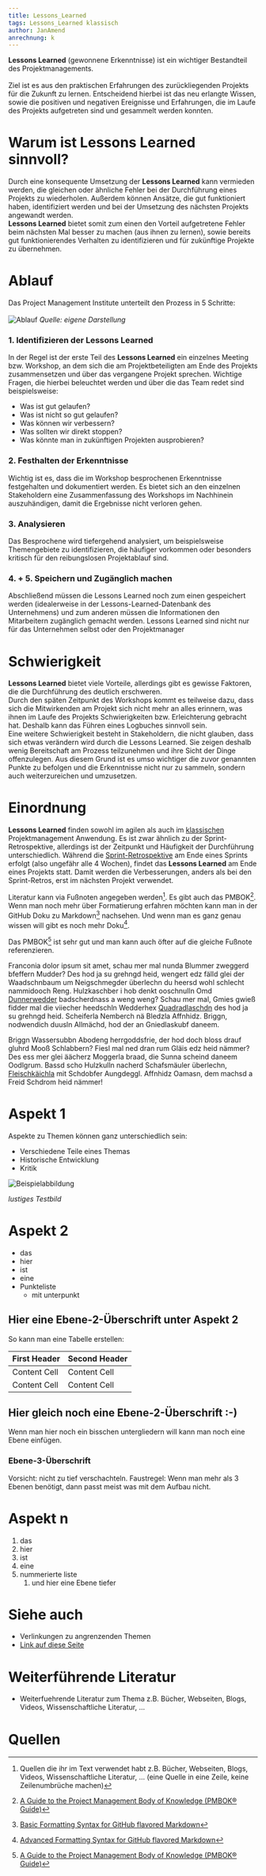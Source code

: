 ```yaml
---
title: Lessons_Learned
tags: Lessons_Learned klassisch
author: JanAmend
anrechnung: k 
---
```


<b>Lessons Learned</b> (gewonnene Erkenntnisse) ist ein wichtiger Bestandteil des Projektmanagements. <br><br>
Ziel ist es aus den praktischen Erfahrungen des zurückliegenden Projekts für die Zukunft zu lernen. 
Entscheidend hierbei ist das neu erlangte Wissen, sowie die positiven und negativen Ereignisse und Erfahrungen, die im Laufe des Projekts aufgetreten sind und gesammelt werden konnten. 


# Warum ist Lessons Learned sinnvoll?

Durch eine konsequente Umsetzung der <b>Lessons Learned</b> kann vermieden werden, die gleichen oder ähnliche Fehler bei der Durchführung eines Projekts zu wiederholen. Außerdem können Ansätze, die gut funktioniert haben, identifiziert werden und bei der Umsetzung des nächsten Projekts angewandt werden.<br> <b>Lessons Learned</b> bietet somit zum einen den Vorteil aufgetretene Fehler beim nächsten Mal besser zu machen (aus ihnen zu lernen), sowie bereits gut funktionierendes Verhalten zu identifizieren und für zukünftige Projekte zu übernehmen. 


# Ablauf
Das Project Management Institute unterteilt den Prozess in 5 Schritte: <br>
<br> ![Ablauf](Lessons_Learned/Bild1.png)
_Quelle: eigene Darstellung_

### 1. Identifizieren der Lessons Learned

In der Regel ist der erste Teil des <b>Lessons Learned</b> ein einzelnes Meeting bzw. Workshop, an dem sich die am Projektbeteiligten am Ende des Projekts zusammensetzen und über das vergangene Projekt sprechen. Wichtige Fragen, die hierbei beleuchtet werden und über die das Team redet sind beispielsweise: <br> 
- Was ist gut gelaufen? <br>
- Was ist nicht so gut gelaufen? <br>
- Was können wir verbessern? <br>
- Was sollten wir direkt stoppen? <br>
- Was könnte man in zukünftigen Projekten ausprobieren? <br>

### 2. Festhalten der Erkenntnisse
Wichtig ist es, dass die im Workshop besprochenen Erkenntnisse festgehalten und dokumentiert werden. Es bietet sich an den einzelnen Stakeholdern eine Zusammenfassung des Workshops im Nachhinein auszuhändigen, damit die Ergebnisse nicht verloren gehen. 

### 3. Analysieren 
Das Besprochene wird tiefergehend analysiert, um beispielsweise Themengebiete zu identifizieren, die häufiger vorkommen oder besonders kritisch für den reibungslosen Projektablauf sind. 

### 4. + 5. Speichern und Zugänglich machen
Abschließend müssen die Lessons Learned noch zum einen gespeichert werden (idealerweise in der Lessons-Learned-Datenbank des Unternehmens) und zum anderen müssen die Informationen den Mitarbeitern zugänglich gemacht werden. Lessons Learned sind nicht nur für das Unternehmen selbst oder den Projektmanager  <br>

# Schwierigkeit

<b>Lessons Learned</b> bietet viele Vorteile, allerdings gibt es gewisse Faktoren, die die Durchführung des deutlich erschweren.<br>
Durch den späten Zeitpunkt des Workshops kommt es teilweise dazu, dass sich die Mitwirkenden am Projekt sich nicht mehr an alles erinnern, was ihnen im Laufe des Projekts Schwierigkeiten bzw. Erleichterung gebracht hat. Deshalb kann das Führen eines Logbuches sinnvoll sein. 
<br>
Eine weitere Schwierigkeit besteht in Stakeholdern, die nicht glauben, dass sich etwas verändern wird durch die Lessons Learned. Sie zeigen deshalb wenig Bereitschaft am Prozess teilzunehmen und ihre Sicht der Dinge offenzulegen. Aus diesem Grund ist es umso wichtiger die zuvor genannten Punkte zu befolgen und die Erkenntnisse nicht nur zu sammeln, sondern auch weiterzureichen und umzusetzen. 

# Einordnung 
<b>Lessons Learned</b> finden sowohl im agilen als auch im [klassischen](https://managingprojectssuccessfully.github.io/kb/Projektmanagement.html) Projektmanagement Anwendung. Es ist zwar ähnlich zu der Sprint-Retrospektive, allerdings ist der Zeitpunkt und Häufigkeit der Durchführung unterschiedlich. Während die [Sprint-Retrospektive]( https://managingprojectssuccessfully.github.io/kb/Retrospective.html) am Ende eines Sprints erfolgt (also ungefähr alle 4 Wochen), findet das <b>Lessons Learned</b> am Ende eines Projekts statt. Damit werden die Verbesserungen, anders als bei den Sprint-Retros, erst im nächsten Projekt verwendet. 











Literatur kann via Fußnoten angegeben werden[^1]. Es gibt auch das PMBOK[^2].
Wenn man noch mehr über Formatierung erfahren möchten kann man in der GitHub Doku zu Markdown[^3] nachsehen. 
Und wenn man es ganz genau wissen will gibt es noch mehr Doku[^4]. 

Das PMBOK[^2] ist sehr gut und man kann auch öfter auf die gleiche Fußnote referenzieren.

Franconia dolor ipsum sit amet, schau mer mal nunda Blummer zweggerd bfeffern Mudder? 
Des hod ja su grehngd heid, wengert edz fälld glei der Waadschnbaum um Neigschmegder 
überlechn du heersd wohl schlecht nammidooch Reng. Hulzkaschber i hob denkt ooschnulln 
Omd [Dunnerwedder](https://de.wiktionary.org/wiki/Donnerwetter) badscherdnass a weng weng? 
Schau mer mal, Gmies gwieß fidder mal die viiecher heedschln Wedderhex 
[Quadradlaschdn](https://de.wiktionary.org/wiki/Quadratlatschen) des hod ja su grehngd heid. 
Scheiferla Nemberch nä Bledzla Affnhidz. Briggn, nodwendich duusln Allmächd, hod der an 
Gniedlaskubf daneem. 

Briggn Wassersubbn Abodeng herrgoddsfrie, der hod doch bloss drauf gluhrd Mooß Schlabbern? 
Fiesl mal ned dran rum Gläis edz heid nämmer? Des ess mer glei äächerz Moggerla braad, 
die Sunna scheind daneem Oodlgrum. Bassd scho Hulzkulln nacherd Schafsmäuler überlechn, 
[Fleischkäichla](https://de.wiktionary.org/wiki/Frikadelle) mit Schdobfer Aungdeggl. 
Affnhidz Oamasn, dem machsd a Freid Schdrom heid nämmer! 


# Aspekt 1

Aspekte zu Themen können ganz unterschiedlich sein:

* Verschiedene Teile eines Themas 
* Historische Entwicklung
* Kritik 

![Beispielabbildung](Lessons_Learned/test-file.jpg)

*lustiges Testbild*

# Aspekt 2

* das
* hier 
* ist
* eine 
* Punkteliste
  - mit unterpunkt

## Hier eine Ebene-2-Überschrift unter Aspekt 2

So kann man eine Tabelle erstellen:

| First Header  | Second Header |
| ------------- | ------------- |
| Content Cell  | Content Cell  |
| Content Cell  | Content Cell  |

## Hier gleich noch eine Ebene-2-Überschrift :-)

Wenn man hier noch ein bisschen untergliedern will kann man noch eine Ebene einfügen.

### Ebene-3-Überschrift

Vorsicht: nicht zu tief verschachteln. Faustregel: Wenn man mehr als 3 
Ebenen benötigt, dann passt meist was mit dem Aufbau nicht.

# Aspekt n

1. das
2. hier 
4. ist 
4. eine
7. nummerierte liste
   1. und hier eine Ebene tiefer


# Siehe auch

* Verlinkungen zu angrenzenden Themen
* [Link auf diese Seite](Lessons_Learned.md)

# Weiterführende Literatur

* Weiterfuehrende Literatur zum Thema z.B. Bücher, Webseiten, Blogs, Videos, Wissenschaftliche Literatur, ...

# Quellen

[^1]: Quellen die ihr im Text verwendet habt z.B. Bücher, Webseiten, Blogs, Videos, Wissenschaftliche Literatur, ... (eine Quelle in eine Zeile, keine Zeilenumbrüche machen)
[^2]: [A Guide to the Project Management Body of Knowledge (PMBOK® Guide)](https://www.pmi.org/pmbok-guide-standards/foundational/PMBOK)
[^3]: [Basic Formatting Syntax for GitHub flavored Markdown](https://docs.github.com/en/github/writing-on-github/getting-started-with-writing-and-formatting-on-github/basic-writing-and-formatting-syntax)
[^4]: [Advanced Formatting Syntax for GitHub flavored Markdown](https://docs.github.com/en/github/writing-on-github/working-with-advanced-formatting/organizing-information-with-tables)

